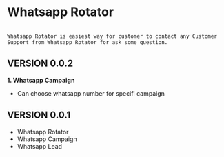 # Whatsapp Rotator

```

Whatsapp Rotator is easiest way for customer to contact any Customer Support from Whatsapp Rotator for ask some question.
```


## VERSION 0.0.2

**1. Whatsapp Campaign**
- Can choose whatsapp number for specifi campaign

## VERSION 0.0.1

- Whatsapp Rotator
- Whatsapp Campaign
- Whatsapp Lead
